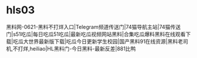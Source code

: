 # hls03
黑料网-0621-黑料不打烊入口|Telegram频道传送门|74猫导航主站|74猫传送门|s51吃瓜|每日吃瓜51吃瓜|最新吃瓜视频网站黑料|合集吃瓜爆料黑料在线观看下载|吃瓜大世界最新版下载|吃瓜今日更新学生校园|国产黑料91在线资源|黑料老司机,不打烊,heiliao|HL黑料门-今日黑料-最新反差|881比鸭
